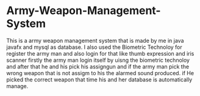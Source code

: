 # Army-Weapon-Management-System
This is a army weapon management system that is made by me in java javafx and mysql as database. I also used the Biometric Technoloy for register the army man and also login for that like thumb expression and 
iris scanner firstly the army man login itself by uisng the biometric technoloy and after that he and his pick his assigngun and if the army man pick the wrong weapon that is not assigm to his the
alarmed sound produced. if He picked the correct weapon that time his and her database is automatically manage.
